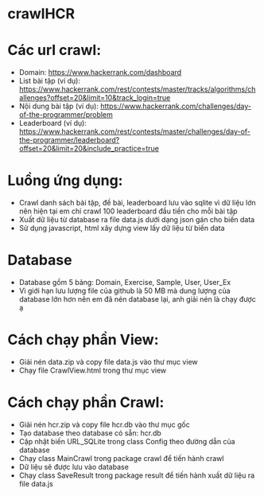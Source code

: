 ﻿# crawlHCR


# Các url crawl:
- Domain: https://www.hackerrank.com/dashboard
- List bài tập (ví dụ): https://www.hackerrank.com/rest/contests/master/tracks/algorithms/challenges?offset=20&limit=10&track_login=true
- Nội dung bài tập (ví dụ): https://www.hackerrank.com/challenges/day-of-the-programmer/problem
- Leaderboard (ví dụ): https://www.hackerrank.com/rest/contests/master/challenges/day-of-the-programmer/leaderboard?offset=20&limit=20&include_practice=true

# Luồng ứng dụng:
- Crawl danh sách bài tập, đề bài, leaderboard lưu vào sqlite vì dữ liệu lớn nên hiện tại em chỉ crawl 100 leaderboard đầu tiền cho mỗi bài tập
- Xuất dữ liệu từ database ra file data.js dưới dạng json gán cho biến data
- Sử dụng javascript, html xây dựng view lấy dữ liệu từ biến data

# Database
- Database gồm 5 bảng: Domain, Exercise, Sample, User, User_Ex
- Vì giới hạn lưu lượng file của github là 50 MB mà dung lượng của database lớn hơn nên em đã nén database lại, anh giải nén là chạy được ạ

# Cách chạy phần View:
- Giải nén data.zip và copy file data.js vào thư mục view
- Chạy file CrawlView.html trong thư mục view

# Cách chạy phần Crawl:
- Giải nén hcr.zip và copy file hcr.db vào thư mục gốc
- Tạo database theo database có sẵn: hcr.db
- Cập nhật biến URL_SQLite trong class Config theo đường dẫn của database
- Chạy class MainCrawl trong package crawl để tiến hành crawl
- Dữ liệu sẽ được lưu vào database
- Chạy class SaveResult trong package result để tiến hành xuất dữ liệu ra file data.js
